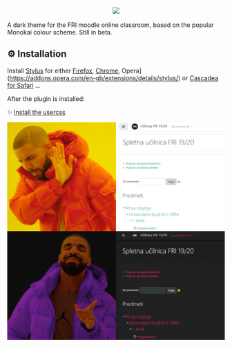 <p align="center">
  <img src="https://raw.githubusercontent.com/janvasiljevic/fri-dark-theme/master/images/header.png" height="180"/>
</p>
A dark theme for the FRI moodle online classroom, based on the popular Monokai colour scheme. Still in beta.

##  :gear: Installation

Install [Stylus](https://add0n.com/stylus.html) for either [Firefox](https://addons.mozilla.org/en-US/firefox/addon/styl-us/), [Chrome](https://chrome.google.com/webstore/detail/stylus-beta/apmmpaebfobifelkijhaljbmpcgbjbdo), Opera](https://addons.opera.com/en-gb/extensions/details/stylus/) or [Cascadea for Safari](https://cascadea.app/) ...

After the plugin is installed: 

:sparkles: [Install the usercss](https://raw.githubusercontent.com/janvasiljevic/fri-dark-theme/master/fri-dark.user.css)


![Drake knows](images/drake-knows.png)
